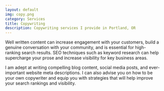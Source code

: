 ```yaml
---
layout: default
img: copy.png
category: Services
title: Copywriting 
description: Copywriting services I provide in Portland, OR
---
```

<p>
	Well written content can increase engagement with your customers, build a genuine conversation with your community, and is essential for high-ranking search results. SEO techniques such as keyword research can help supercharge your prose and increase visibility for key business areas.
</p>
<p>
	I am adept at writing compelling blog content, social media posts, and ever-important website meta descriptions. I can also advise you on how to be your own copywriter and equip you with strategies that will help improve your search rankings and visibility. 
</p>
